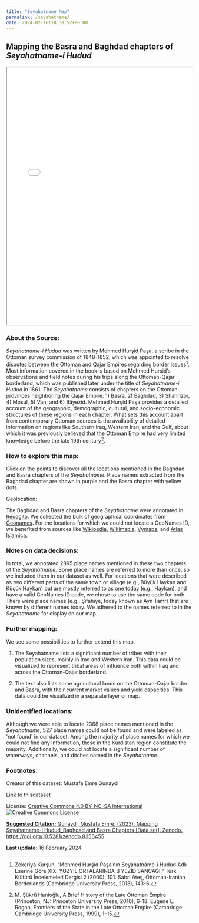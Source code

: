 ```yaml
---
title: "Seyahatname Map"
permalink: /seyahatname/
date: 2024-02-16T18:38:52+00:00
---
```


## Mapping the Basra and Baghdad chapters of _Seyahatname-i Hudud_
<iframe src="f/mustafaemregunaydi/Desktop/opengulf.github.io/webapps/Seyahatname_map_Baghdad%20&%20Basra/index.html" width="100%" height="700"></iframe>


### About the Source: 
_Seyahatname-i Hudud_ was written by Mehmed Hurşid Paşa, a scribe in the Ottoman survey commission of 1848-1852, which was appointed to resolve disputes between the Ottoman and Qajar Empires regarding border issues[^1]. Most information covered in the book is based on Mehmed Hurşid’s observations and field notes during his trips along the Ottoman-Qajar borderland, which was published later under the title of _Seyahatname-i Hudud_ in 1861. The _Seyahatname_ consists of chapters on the Ottoman provinces neighboring the Qajar Empire: 1) Basra, 2) Baghdad, 3) Shahrizor, 4) Mosul, 5) Van, and 6) Bâyezid. Mehmed Hurşid Paşa provides a detailed account of the geographic, demographic, cultural, and socio-economic structures of these regions in each chapter.  What sets this account apart from contemporary Ottoman sources is the availability of detailed information on regions like Southern Iraq, Western Iran, and the Gulf, about which it was previously believed that the Ottoman Empire had very limited knowledge before the late 19th century[^2].


### How to explore this map: 
Click on the points to discover all the locations mentioned in the Baghdad and Basra chapters of the _Seyahatname_. Place names extracted from the Baghdad chapter are shown in purple and the Basra chapter with yellow dots. 

Geolocation:

The Baghdad and Basra chapters of the _Seyahatname_ were annotated in [Recogito](https://recogito.pelagios.org/). We collected the bulk of geographical coordinates from [Geonames](https://www.geonames.org/). For the locations for which we could not locate a GeoNames ID, we benefited from sources like [Wikipedia](https://www.wikipedia.org/), [Wikimapia](https://wikimapia.org/#lang=en&lat=37.417800&lon=-122.172000&z=12&m=w), [Vymaps](https://vymaps.com/), and [Atlas Islamica](https://atlasislamica.com/). 

### Notes on data decisions:

In total, we annotated 2895 place names mentioned in these two chapters of the _Seyahatname._ Some place names are referred to more than once, so we included them in our dataset as well. For locations that were described as two different parts of the same town or village (e.g., Büyük Haykan and Küçük Haykan) but are mostly referred to as one today (e.g., Haykan), and have a valid GeoNames ID code, we chose to use the same code for both. There were place names (e.g., Şifahiye, today known as Ayn Tamr) that are known by different names today. We adhered to the names referred to in the _Seyahatname_ for display on our map.

### Further mapping:

We see some possibilities to further extend this map. 

1. The Seyahatname lists a significant number of tribes with their population sizes, mainly in Iraq and Western Iran. This data could be visualized to represent tribal areas of influence both within Iraq and across the Ottoman-Qajar borderland.

2. The text also lists some agricultural lands on the Ottoman-Qajar border and Basra, with their current market values and yield capacities. This data could be visualized in a separate layer or map.


### Unidentified locations:

Although we were able to locate 2368 place names mentioned in the _Seyahatname_, 527 place names could not be found and were labeled as 'not found' in our dataset. Among the majority of place names for which we could not find any information, those in the Kurdistan region constitute the majority. Additionally, we could not locate a significant number of waterways, channels, and ditches named in the _Seyahatname_.

### Footnotes:

[^1]: Zekeriya Kurşun, “Mehmed Hurşid Paşa’nın Seyahatnâme-i Hudud Adlı Eserine Göre XIX. YÜZYIL ORTALARINDA B YEZİD SANCAĞI,” Türk Kültürü İncelemeleri Dergisi 2 (2000): 101. Sabri Ateş, Ottoman-Iranian Borderlands (Cambridge University Press, 2013), 143-6.


[^2]: M. Şükrü Hanioğlu, A Brief History of the Late Ottoman Empire (Princeton, NJ: Princeton University Press, 2010), 6-18. Eugene L. Rogan, Frontiers of the State in the Late Ottoman Empire (Cambridge: Cambridge University Press, 1999), 1–15.


Creator of this dataset: Mustafa Emre Gunaydi

Link to this<a href="https://github.com/mgunaydi/Seyahatname-i-Hudud/blob/main/Seyahatname-i%20Hudud_Baghdad%20and%20Basra.csv" class="link">[dataset](https://github.com/mgunaydi/Seyahatname-i-Hudud/blob/main/Seyahatname-i%20Hudud_Baghdad%20and%20Basra.csv)

License: <a href="https://creativecommons.org/licenses/by-nc-sa/4.0/" class="link">Creative Commons 4.0 BY-NC-SA International</a> <br>
<a rel="license" href="http://creativecommons.org/licenses/by-nc-sa/4.0/"><img alt="Creative Commons License" style="border-width:0" src="https://i.creativecommons.org/l/by-nc-sa/4.0/88x31.png" />


**Suggested Citation:** Gunaydi, Mustafa Emre. (2023). Mapping Seyahatname-i Hudud_Baghdad and Basra Chapters [Data set]. Zenodo. https://doi.org/10.5281/zenodo.8356455

**Last update:** 16 February 2024
